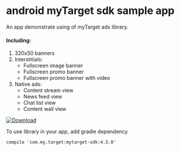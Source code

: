 # android myTarget sdk sample app
An app demonstrate using of myTarget ads library.

#### Including:
1. 320x50 banners
2. Interstitials:
    - Fullscreen image banner
    - Fullscreen promo banner
    - Fullscreen promo banner with video
3. Native ads:
    - Content stream view
    - News feed view
    - Chat list view
    - Content wall view

[ ![Download](https://api.bintray.com/packages/mytarget/maven/mytarget-sdk/images/download.svg) ](https://bintray.com/mytarget/maven/mytarget-sdk/_latestVersion)

To use library in your app, add gradle dependency
```
compile 'com.my.target:mytarget-sdk:4.5.0'
```